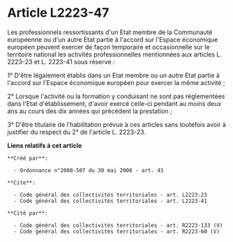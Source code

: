 # Article L2223-47

Les professionnels ressortissants d'un Etat membre de la Communauté européenne ou d'un autre Etat partie à l'accord sur
l'Espace économique européen peuvent exercer de façon temporaire et occasionnelle sur le territoire national les activités
professionnelles mentionnées aux articles L. 2223-23 et L. 2223-41 sous réserve : 

1° D'être légalement établis dans un Etat membre ou un autre Etat partie à l'accord sur l'Espace économique européen pour
exercer la même activité ; 

2° Lorsque l'activité ou la formation y conduisant ne sont pas réglementées dans l'Etat d'établissement, d'avoir exercé
celle-ci pendant au moins deux ans au cours des dix années qui précèdent la prestation ; 

3° D'être titulaire de l'habilitation prévue à ces articles sans toutefois avoir à justifier du respect du 2° de l'article L.
2223-23.

**Liens relatifs à cet article**

	**Créé par**:

	  - Ordonnance n°2008-507 du 30 mai 2008 - art. 43

	**Cite**:

	  - Code général des collectivités territoriales - art. L2223-23
	  - Code général des collectivités territoriales - art. L2223-41

	**Cité par**:

	  - Code général des collectivités territoriales - art. R2223-133 (V)
	  - Code général des collectivités territoriales - art. R2223-60 (V)
